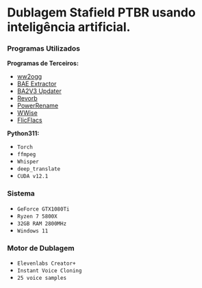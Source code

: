 # Dublagem Stafield PTBR usando inteligência artificial.


### Programas Utilizados

**Programas de Terceiros:**
- [ww2ogg](https://drive.google.com/file/d/1yUJq-zAb5GbR91Ea6xqaCj49CpwzujzG/view)
- [BAE Extractor](https://www.nexusmods.com/starfield/mods/165)
- [BA2V3 Updater](https://www.nexusmods.com/starfield/mods/5099)
- [Revorb](https://drive.google.com/file/d/1yUJq-zAb5GbR91Ea6xqaCj49CpwzujzG/view)
- [PowerRename](https://learn.microsoft.com/pt-br/windows/powertoys/powerrename)
- [WWise](https://www.audiokinetic.com/en/products/wwise/)
- [FlicFlacs](https://sector-seven.com/software/flicflac)

**Python311:**
- `Torch`
- `ffmpeg`
- `Whisper`
- `deep_translate`
- `CUDA v12.1`

### Sistema
- `GeForce GTX1080Ti`
- `Ryzen 7 5800X`
- `32GB RAM 2800MHz`
- `Windows 11`

### Motor de Dublagem
- `Elevenlabs Creator+`
- `Instant Voice Cloning`
- `25 voice samples`
